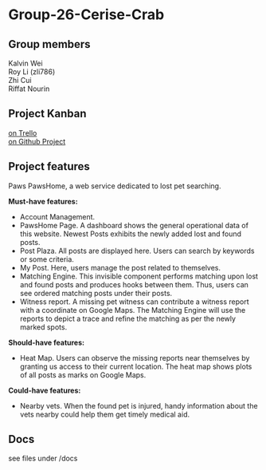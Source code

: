 # Group-26-Cerise-Crab
## Group members
Kalvin Wei  
Roy Li (zli786)  
Zhi Cui  
Riffat Nourin

## Project Kanban
[on Trello](https://trello.com/b/Z21kdnrB/pawpaw-search)  
[on Github Project](https://github.com/csdoris/Group-26-Cerise-Crab/projects/1)
## Project features
Paws PawsHome, a web service dedicated to lost pet searching.

**Must-have features:**
- Account Management.
- PawsHome Page. A dashboard shows the general operational data of this website. Newest Posts exhibits the newly added lost and found posts.
- Post Plaza. All posts are displayed here. Users can search by keywords or some criteria.
- My Post. Here, users manage the post related to themselves.
- Matching Engine. This invisible component performs matching upon lost and found posts and produces hooks between them. Thus, users can see ordered matching posts under their posts.
- Witness report. A missing pet witness can contribute a witness report with a coordinate on Google Maps. The Matching Engine will use the reports to depict a trace and refine the matching as per the newly marked spots.

**Should-have features:**

- Heat Map. Users can observe the missing reports near themselves by granting us access to their current location. The heat map shows plots of all posts as marks on Google Maps.

**Could-have features:**

- Nearby vets. When the found pet is injured, handy information about the vets nearby could help them get timely medical aid.

## Docs
see files under /docs